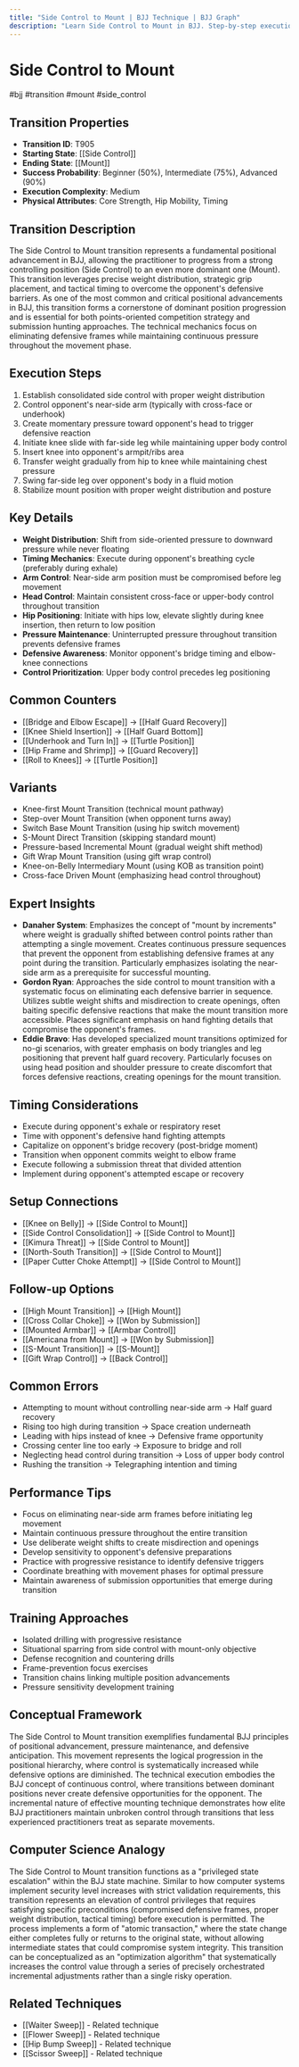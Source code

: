 ```yaml
---
title: "Side Control to Mount | BJJ Technique | BJJ Graph"
description: "Learn Side Control to Mount in BJJ. Step-by-step execution from Side Control to Mount. Complete technique guide with expert insights."
---
```




<!-- Schema Markup for SEO -->
<script type="application/ld+json">
{
  "@context": "https://schema.org",
  "@type": "HowTo",
  "name": "Side Control to Mount",
  "description": "Learn how to execute Side Control to Mount in Brazilian Jiu-Jitsu from Side Control to Mount. Success: Beginner 50%, Intermediate 75%, Advanced 90%.",
  "step": [
    {
      "@type": "HowToStep",
      "name": "Establish consolidated side control",
      "text": "Establish consolidated side control with proper weight distribution",
      "position": 1
    },
    {
      "@type": "HowToStep",
      "name": "Control opponent's near-side arm",
      "text": "Control opponent's near-side arm (typically with cross-face or underhook)",
      "position": 2
    },
    {
      "@type": "HowToStep",
      "name": "Create momentary pressure toward",
      "text": "Create momentary pressure toward opponent's head to trigger defensive reaction",
      "position": 3
    },
    {
      "@type": "HowToStep",
      "name": "Initiate knee slide with",
      "text": "Initiate knee slide with far-side leg while maintaining upper body control",
      "position": 4
    },
    {
      "@type": "HowToStep",
      "name": "Insert knee into opponent's",
      "text": "Insert knee into opponent's armpit/ribs area",
      "position": 5
    },
    {
      "@type": "HowToStep",
      "name": "Transfer weight gradually from",
      "text": "Transfer weight gradually from hip to knee while maintaining chest pressure",
      "position": 6
    },
    {
      "@type": "HowToStep",
      "name": "Swing far-side leg over",
      "text": "Swing far-side leg over opponent's body in a fluid motion",
      "position": 7
    },
    {
      "@type": "HowToStep",
      "name": "Stabilize mount position with",
      "text": "Stabilize mount position with proper weight distribution and posture",
      "position": 8
    }
  ],
  "tool": [
    "BJJ Gi or No-Gi attire",
    "Training partner",
    "Mat space"
  ],
  "totalTime": "PT7M"
}
</script>


<!-- Schema Markup for SEO -->
<script type="application/ld+json">
{
  "@context": "https://schema.org",
  "@type": "WebPage",
  "name": "Side Control to Mount",
  "description": "Learn Side Control to Mount in BJJ. Step-by-step execution from Side Control to Mount. Complete technique guide with expert insights.",
  "url": "https://bjjgraph.com/transitions/side-control-to-mount",
  "isPartOf": {
    "@type": "WebSite",
    "name": "BJJ Graph",
    "url": "https://bjjgraph.com"
  }
}
</script>


<script type="application/ld+json">
{
  "@context": "https://schema.org",
  "@type": "BreadcrumbList",
  "itemListElement": [
    {
      "@type": "ListItem",
      "position": 1,
      "name": "Home",
      "item": "https://bjjgraph.com/"
    },
    {
      "@type": "ListItem",
      "position": 2,
      "name": "Transitions",
      "item": "https://bjjgraph.com/transitions/"
    },
    {
      "@type": "ListItem",
      "position": 3,
      "name": "Side Control to Mount",
      "item": "https://bjjgraph.com/transitions/side-control-to-mount"
    }
  ]
}
</script>


# Side Control to Mount
#bjj #transition #mount #side_control

## Transition Properties
- **Transition ID**: T905
- **Starting State**: [[Side Control]]
- **Ending State**: [[Mount]]
- **Success Probability**: Beginner (50%), Intermediate (75%), Advanced (90%)
- **Execution Complexity**: Medium
- **Physical Attributes**: Core Strength, Hip Mobility, Timing

## Transition Description
The Side Control to Mount transition represents a fundamental positional advancement in BJJ, allowing the practitioner to progress from a strong controlling position (Side Control) to an even more dominant one (Mount). This transition leverages precise weight distribution, strategic grip placement, and tactical timing to overcome the opponent's defensive barriers. As one of the most common and critical positional advancements in BJJ, this transition forms a cornerstone of dominant position progression and is essential for both points-oriented competition strategy and submission hunting approaches. The technical mechanics focus on eliminating defensive frames while maintaining continuous pressure throughout the movement phase.

## Execution Steps
1. Establish consolidated side control with proper weight distribution
2. Control opponent's near-side arm (typically with cross-face or underhook)
3. Create momentary pressure toward opponent's head to trigger defensive reaction
4. Initiate knee slide with far-side leg while maintaining upper body control
5. Insert knee into opponent's armpit/ribs area
6. Transfer weight gradually from hip to knee while maintaining chest pressure
7. Swing far-side leg over opponent's body in a fluid motion
8. Stabilize mount position with proper weight distribution and posture

## Key Details
- **Weight Distribution**: Shift from side-oriented pressure to downward pressure while never floating
- **Timing Mechanics**: Execute during opponent's breathing cycle (preferably during exhale)
- **Arm Control**: Near-side arm position must be compromised before leg movement
- **Head Control**: Maintain consistent cross-face or upper-body control throughout transition
- **Hip Positioning**: Initiate with hips low, elevate slightly during knee insertion, then return to low position
- **Pressure Maintenance**: Uninterrupted pressure throughout transition prevents defensive frames
- **Defensive Awareness**: Monitor opponent's bridge timing and elbow-knee connections
- **Control Prioritization**: Upper body control precedes leg positioning

## Common Counters
- [[Bridge and Elbow Escape]] → [[Half Guard Recovery]]
- [[Knee Shield Insertion]] → [[Half Guard Bottom]]
- [[Underhook and Turn In]] → [[Turtle Position]]
- [[Hip Frame and Shrimp]] → [[Guard Recovery]]
- [[Roll to Knees]] → [[Turtle Position]]

## Variants
- Knee-first Mount Transition (technical mount pathway)
- Step-over Mount Transition (when opponent turns away)
- Switch Base Mount Transition (using hip switch movement)
- S-Mount Direct Transition (skipping standard mount)
- Pressure-based Incremental Mount (gradual weight shift method)
- Gift Wrap Mount Transition (using gift wrap control)
- Knee-on-Belly Intermediary Mount (using KOB as transition point)
- Cross-face Driven Mount (emphasizing head control throughout)

## Expert Insights
- **Danaher System**: Emphasizes the concept of "mount by increments" where weight is gradually shifted between control points rather than attempting a single movement. Creates continuous pressure sequences that prevent the opponent from establishing defensive frames at any point during the transition. Particularly emphasizes isolating the near-side arm as a prerequisite for successful mounting.
- **Gordon Ryan**: Approaches the side control to mount transition with a systematic focus on eliminating each defensive barrier in sequence. Utilizes subtle weight shifts and misdirection to create openings, often baiting specific defensive reactions that make the mount transition more accessible. Places significant emphasis on hand fighting details that compromise the opponent's frames.
- **Eddie Bravo**: Has developed specialized mount transitions optimized for no-gi scenarios, with greater emphasis on body triangles and leg positioning that prevent half guard recovery. Particularly focuses on using head position and shoulder pressure to create discomfort that forces defensive reactions, creating openings for the mount transition.

## Timing Considerations
- Execute during opponent's exhale or respiratory reset
- Time with opponent's defensive hand fighting attempts
- Capitalize on opponent's bridge recovery (post-bridge moment)
- Transition when opponent commits weight to elbow frame
- Execute following a submission threat that divided attention
- Implement during opponent's attempted escape or recovery

## Setup Connections
- [[Knee on Belly]] → [[Side Control to Mount]]
- [[Side Control Consolidation]] → [[Side Control to Mount]]
- [[Kimura Threat]] → [[Side Control to Mount]]
- [[North-South Transition]] → [[Side Control to Mount]]
- [[Paper Cutter Choke Attempt]] → [[Side Control to Mount]]

## Follow-up Options
- [[High Mount Transition]] → [[High Mount]]
- [[Cross Collar Choke]] → [[Won by Submission]]
- [[Mounted Armbar]] → [[Armbar Control]]
- [[Americana from Mount]] → [[Won by Submission]]
- [[S-Mount Transition]] → [[S-Mount]]
- [[Gift Wrap Control]] → [[Back Control]]

## Common Errors
- Attempting to mount without controlling near-side arm → Half guard recovery
- Rising too high during transition → Space creation underneath
- Leading with hips instead of knee → Defensive frame opportunity
- Crossing center line too early → Exposure to bridge and roll
- Neglecting head control during transition → Loss of upper body control
- Rushing the transition → Telegraphing intention and timing

## Performance Tips
- Focus on eliminating near-side arm frames before initiating leg movement
- Maintain continuous pressure throughout the entire transition
- Use deliberate weight shifts to create misdirection and openings
- Develop sensitivity to opponent's defensive preparations
- Practice with progressive resistance to identify defensive triggers
- Coordinate breathing with movement phases for optimal pressure
- Maintain awareness of submission opportunities that emerge during transition

## Training Approaches
- Isolated drilling with progressive resistance
- Situational sparring from side control with mount-only objective
- Defense recognition and countering drills
- Frame-prevention focus exercises
- Transition chains linking multiple position advancements
- Pressure sensitivity development training

## Conceptual Framework
The Side Control to Mount transition exemplifies fundamental BJJ principles of positional advancement, pressure maintenance, and defensive anticipation. This movement represents the logical progression in the positional hierarchy, where control is systematically increased while defensive options are diminished. The technical execution embodies the BJJ concept of continuous control, where transitions between dominant positions never create defensive opportunities for the opponent. The incremental nature of effective mounting technique demonstrates how elite BJJ practitioners maintain unbroken control through transitions that less experienced practitioners treat as separate movements.

## Computer Science Analogy
The Side Control to Mount transition functions as a "privileged state escalation" within the BJJ state machine. Similar to how computer systems implement security level increases with strict validation requirements, this transition represents an elevation of control privileges that requires satisfying specific preconditions (compromised defensive frames, proper weight distribution, tactical timing) before execution is permitted. The process implements a form of "atomic transaction," where the state change either completes fully or returns to the original state, without allowing intermediate states that could compromise system integrity. This transition can be conceptualized as an "optimization algorithm" that systematically increases the control value through a series of precisely orchestrated incremental adjustments rather than a single risky operation.

## Related Techniques

- [[Waiter Sweep]] - Related technique
- [[Flower Sweep]] - Related technique
- [[Hip Bump Sweep]] - Related technique
- [[Scissor Sweep]] - Related technique

